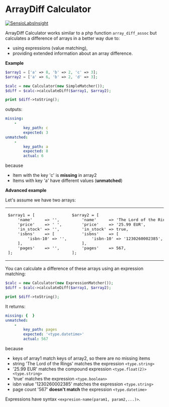 # ArrayDiff Calculator

[![SensioLabsInsight](https://insight.sensiolabs.com/projects/00de23df-b87f-4bab-9322-f794cad333fc/mini.png)](https://insight.sensiolabs.com/projects/00de23df-b87f-4bab-9322-f794cad333fc)

ArrayDiff Calculator works similar to a php function ```array_diff_assoc``` 
but calculates a difference of arrays in a better way due to:

* using expressions (value matching),
* providing extended information about an array difference.

**Example**

```php
$array1 = ['a' => 8, 'b' => 2, 'c' => 3];
$array2 = ['a' => 6, 'b' => 2, 'd' => 3];

$calc = new Calculator(new SimpleMatcher());
$diff = $calc->calculateDiff($array1, $array2);

print $diff->toString();
```

outputs:

```yaml
missing:
    -
        key_path: c
        expected: 3
unmatched:
    -
        key_path: a
        expected: 8
        actual: 6
```

because

* Item with the key 'c' is **missing** in array2
* Items with key 'a' have different values (**unmatched**)

**Advanced example**

Let's assume we have two arrays:

<table>
<tr>
<td width="50%">
<pre lang="php">
$array1 = [
    'name'     => '<type.string>',
    'price'    => '<type.float(2)> <type.string>',
    'in_stock' => '<type.boolean>',
    'isbns'    => [
        'isbn-10' => '<type.string>',
    ],
    'pages'    => '<type.datetime>',
];
</pre>
</td>
<td width="50%">
<pre lang="php">
$array2 = [
    'name'     => 'The Lord of the Rings',
    'price'    => '25.99 EUR',
    'in_stock' => true,
    'isbns'    => [
        'isbn-10' => '1230260002385',
    ],
    'pages'    => 567,
];
</pre> 
</td>
</tr>
</table>

You can calculate a difference of these arrays using an expression matching:
```php
$calc = new Calculator(new ExpressionMatcher());
$diff = $calc->calculateDiff($array1, $array2);

print $diff->toString();
```

It returns:
```yaml
missing: {  }
unmatched:
    -
        key_path: pages
        expected: '<type.datetime>'
        actual: 567
```

because

* keys of array1 match keys of array2, so there are no missing items
* string 'The Lord of the Rings' matches the expression ```<type.string>```
* '25.99 EUR' matches the compound expression ```<type.float(2)> <type.string>```
* 'true' matches the expression ```<type.boolean>```
* isbn value '1230260002385' matches the expression ```<type.string>```
* page count '567' **doesn't match** the expression ```<type.datetime>```

Expressions have syntax ```<expresion-name(param1, param2,...)>```.
